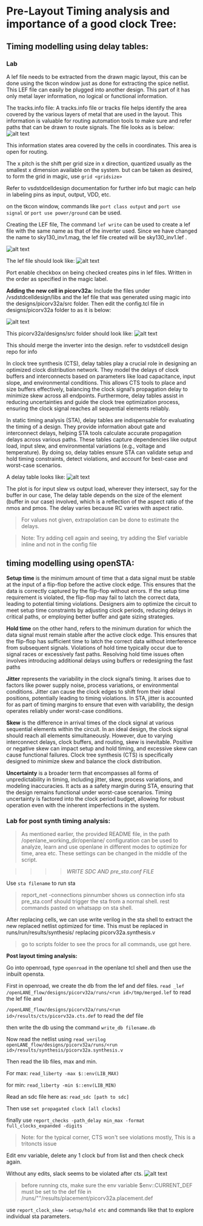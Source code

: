 # Pre-Layout Timing analysis and importance of a good clock Tree: 
## Timing modelling using delay tables: 
### Lab

A lef file needs to be extracted from the drawn magic layout, this can be done using the tkcon window 
just as done for extracting the spice netlist. 
This LEF file can easily be plugged into another design. This part of it has only metal layer 
information, no logical or functional information. 

The tracks.info file: 
A tracks.info file or tracks file helps identify the area covered by the various layers of metal that are
used in the layout. This information is valuable for routing automation tools to make sure and refer 
paths that can be drawn to route signals. The file looks as is below: 
![alt text](image.png)

This information states area covered by the cells in coordinates. This area is open for routing.

The x pitch is the shift per grid size in x direction, quantized usually as the smallest x dimension 
available on the system. but can be taken as desired, to form the grid in magic, use
`grid <gridsize>`

Refer to vsdstdcelldesign documentation for further info but magic can help in labeling pins as input, 
output, VDD, etc.

on the tkcon window, commands like `port class output` and `port use signal` or `port use power/ground` 
can be used.

Creating the LEF file, 
The command ```lef write``` can be used to create a lef file with the same name as that of the inverter
used. Since we have changed the name to sky130_inv1.mag, the lef file created will be sky130_inv1.lef .

![alt text](image-1.png)

The lef file should look like: 
![alt text](image-2.png)

Port enable checkbox on being checked creates pins in lef files. Written in the order as specified in 
the magic label. 

**Adding the new cell in picorv32a:** 
Include the files under /vsdstdcelldesign/libs and the lef file that was generated using magic into the 
designs/picorv32a/src folder. Then edit the config.tcl file in designs/picorv32a folder to as it is 
below:

![alt text](image-3.png)

This picorv32a/designs/src folder should look like: 
![alt text](image-4.png)

This should merge the inverter into the design. 
refer to vsdstdcell design repo for info


In clock tree synthesis (CTS), delay tables play a crucial role in designing an optimized clock 
distribution network. They model the delays of clock buffers and interconnects based on parameters like 
load capacitance, input slope, and environmental conditions. This allows CTS tools to place and size 
buffers effectively, balancing the clock signal’s propagation delay to minimize skew across all 
endpoints. Furthermore, delay tables assist in reducing uncertainties and guide the clock tree 
optimization process, ensuring the clock signal reaches all sequential elements reliably.

In static timing analysis (STA), delay tables are indispensable for evaluating the timing of a design. 
They provide information about gate and interconnect delays, helping STA tools calculate accurate 
propagation delays across various paths. These tables capture dependencies like output load, input slew, 
and environmental variations (e.g., voltage and temperature). By doing so, delay tables ensure STA can 
validate setup and hold timing constraints, detect violations, and account for best-case and worst-case 
scenarios.

A delay table looks like: 
![alt text](image-5.png)

The plot is for input slew vs output load, wherever they intersect, say for the buffer in our case, 
The delay table depends on the size of the element (buffer in our case) involved, which is a reflection
of the aspect ratio of the nmos and pmos. The delay varies because RC varies with aspect ratio. 

> For values not given, extrapolation can be done to estimate the delays. 

> Note: Try adding cell again and seeing, try adding the $lef variable inline and not in the config file

## timing modelling using openSTA: 

**Setup time** 
is the minimum amount of time that a data signal must be stable at the input of a flip-flop before the 
active clock edge. This ensures that the data is correctly captured by the flip-flop without errors. If 
the setup time requirement is violated, the flip-flop may fail to latch the correct data, leading to 
potential timing violations. Designers aim to optimize the circuit to meet setup time constraints by 
adjusting clock periods, reducing delays in critical paths, or employing better buffer and gate sizing 
strategies.

**Hold time** on the other hand, refers to the minimum duration for which the data signal must remain 
stable after the active clock edge. This ensures that the flip-flop has sufficient time to latch the 
correct data without interference from subsequent signals. Violations of hold time typically occur due 
to signal races or excessively fast paths. Resolving hold time issues often involves introducing 
additional delays using buffers or redesigning the fast paths

**Jitter** 
represents the variability in the clock signal’s timing. It arises due to factors like power 
supply noise, process variations, or environmental conditions. Jitter can cause the clock edges to shift 
from their ideal positions, potentially leading to timing violations. In STA, jitter is accounted for as 
part of timing margins to ensure that even with variability, the design operates reliably under 
worst-case conditions.

**Skew** 
is the difference in arrival times of the clock signal at various sequential elements 
within the circuit. In an ideal design, the clock signal should reach all elements simultaneously. 
However, due to varying interconnect delays, clock buffers, and routing, skew is inevitable. Positive or 
negative skew can impact setup and hold timing, and excessive skew can cause functional failures. Clock 
tree synthesis (CTS) is specifically designed to minimize skew and balance the clock distribution.

**Uncertainty** 
is a broader term that encompasses all forms of unpredictability in timing, including jitter, skew, 
process variations, and modeling inaccuracies. It acts as a safety margin during STA, ensuring that the 
design remains functional under worst-case scenarios. Timing uncertainty is factored into the clock 
period budget, allowing for robust operation even with the inherent imperfections in the system.

### Lab for post synth timing analysis: 
> As mentioned earlier, the provided README file, in the path /openlane_working_dir/openlane/
> configuration can be used to analyze, learn and use openlane in different modes to optimize for time, 
>area etc. These settings can be changed in the middle of the 
>script. 

>>>> *WRITE SDC AND pre_sta.conf FILE*

Use ```sta filename``` to run sta

> report_net -connections pinnumber shows us connection info
> sta pre_sta.conf should trigger the sta from a normal shell. rest commands pasted on whatsapp on sta shell.

After replacing cells, we can use write verilog in the sta shell to extract the new replaced netlist
optimized for time. This must be replaced in runs/run/results/synthesis/ replacing picorv32a.synthesis.v

> go to scripts folder to see the procs for all commands, use gpt here. 

**Post layout timing analysis:**

Go into openroad, type `openroad` in the openlane tcl shell and then use the inbuilt opensta.

First in openroad, we create the db from the lef and def files. 
```read _lef /openLANE_flow/designs/picorv32a/runs/<run id>/tmp/merged.lef```
to read the lef file and  

```/openLANE_flow/designs/picorv32a/runs/<run id>/results/cts/picorv32a.cts.def``` 
to read the def file

then write the db using the command 
```write_db filename.db```

Now read the netlist using 
```read_verilog openLANE_flow/designs/picorv32a/runs/<run id>/results/synthesis/picorv32a.synthesis.v```

Then read the lib files, max and min. 

For max: 
```read_liberty -max $::env(LIB_MAX)```

for min: 
```read_liberty -min $::env(LIB_MIN)```

Read an sdc file here as: 
```read_sdc [path to sdc]```

Then use
```set propagated clock [all clocks]```

finally use 
```report_checks -path_delay min_max -format full_clocks_expanded -digits``` 

> Note: for the typical corner, CTS won't see violations mostly, This is a tritoncts issue

Edit env variable, delete any 1 clock buf from list and then check check again. 

Without any edits, slack seems to be violated after cts. 
![alt text](image-6.png)

> before running cts, make sure the env variable $env::CURRENT_DEF must be set to the def file in 
>/runs/"<run id>"/results/placement/picorv32a.placement.def 

use `report_clock_skew -setup/hold etc` and commands like that to explore individual sta parameters. 


